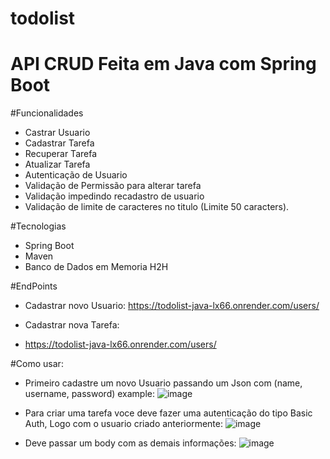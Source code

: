 # todolist
# API CRUD Feita em Java com Spring Boot

#Funcionalidades
- Castrar Usuario 
- Cadastrar Tarefa
- Recuperar Tarefa
- Atualizar Tarefa
- Autenticação de Usuario
- Validação de Permissão para alterar tarefa
- Validação impedindo recadastro de usuario
- Validação de limite de caracteres no titulo (Limite 50 caracters).

#Tecnologias
- Spring Boot
- Maven
- Banco de Dados em Memoria H2H

#EndPoints
- Cadastrar novo Usuario:
https://todolist-java-lx66.onrender.com/users/

- Cadastrar nova Tarefa:
- https://todolist-java-lx66.onrender.com/users/

#Como usar:
- Primeiro cadastre um novo Usuario passando um Json com (name, username, password)
example:
![image](https://github.com/thalisson-sousa/todolist/assets/27894150/3e75b7dc-008f-4068-8aeb-b7ba2f6deb69)

- Para criar uma tarefa voce deve fazer uma autenticação do tipo Basic Auth, Logo com o usuario criado anteriormente:
 ![image](https://github.com/thalisson-sousa/todolist/assets/27894150/fb0fe9c9-7f3c-4d69-9b28-3710feafa957)

- Deve passar um body com as demais informações:
 ![image](https://github.com/thalisson-sousa/todolist/assets/27894150/b0b78dfd-9395-4b93-be7d-6c7ce739564f)

